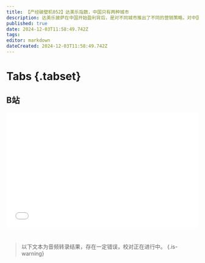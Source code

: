 ```yaml
---
title: 【产经破壁机052】达美乐指数，中国只有两种城市
description: 达美乐披萨在中国开始盈利背后，是对不同城市推出了不同的营销策略，对中国城市等级做出了区分。【产经破壁机052】
published: true
date: 2024-12-03T11:58:49.742Z
tags: 
editor: markdown
dateCreated: 2024-12-03T11:58:49.742Z
---
```


# Tabs {.tabset}

## B站

<div style="position: relative; padding: 30% 45%;">
<iframe style="position: absolute; width: 100%; height: 100%; left: 0; top: 0;" src="//player.bilibili.com/player.html?&bvid=BV1W7zmY5E1P&page=1&as_wide=1&high_quality=1&danmaku=1&autoplay=0" scrolling="no" border="0" frameborder="no" framespacing="0" allowfullscreen="true"></iframe>
</div>


#

> 以下文本为音频转录结果，存在一定错误，校对正在进行中。
{.is-warning}

